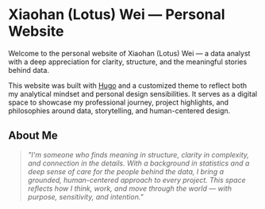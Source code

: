 #  Xiaohan (Lotus) Wei — Personal Website

Welcome to the personal website of Xiaohan (Lotus) Wei — a data analyst with a deep appreciation for clarity, structure, and the meaningful stories behind data.

This website was built with [Hugo](https://gohugo.io/) and a customized theme to reflect both my analytical mindset and personal design sensibilities. It serves as a digital space to showcase my professional journey, project highlights, and philosophies around data, storytelling, and human-centered design.

##  About Me

> *"I'm someone who finds meaning in structure, clarity in complexity, and connection in the details. With a background in statistics and a deep sense of care for the people behind the data, I bring a grounded, human-centered approach to every project. This space reflects how I think, work, and move through the world — with purpose, sensitivity, and intention."*


